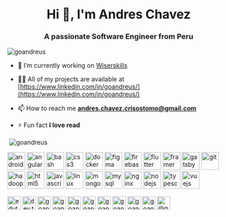 <h1 align="center">Hi 👋, I'm Andres Chavez</h1>
<h3 align="center">A passionate Software Engineer from Peru</h3>

<p align="left"> <img src="https://komarev.com/ghpvc/?username=goandreus" alt="goandreus" /> </p>


- 🔭 I’m currently working on [Wiserskills](https://www.wiserskills.com/)

- 👨‍💻 All of my projects are available at [https://www.linkedin.com/in/goandreus/](https://www.linkedin.com/in/goandreus/)

- 📫 How to reach me **andres.chavez.crisostomo@gmail.com**

- ⚡ Fun fact **I love read**

<!--  ### Blogs posts -->
<!-- BLOG-POST-LIST:START -->
<!-- BLOG-POST-LIST:END -->




<p>&nbsp;<img align="center" src="https://github-readme-stats.vercel.app/api?username=goandreus&show_icons=true" alt="goandreus" /></p>


<p align="left"><img src="https://devicons.github.io/devicon/devicon.git/icons/android/android-original-wordmark.svg" alt="android" width="40" height="40"/> <img src="https://devicons.github.io/devicon/devicon.git/icons/angularjs/angularjs-original.svg" alt="angularjs" width="40" height="40"/> <img src="https://www.vectorlogo.zone/logos/gnu_bash/gnu_bash-icon.svg" alt="bash" width="40" height="40"/>  <img src="https://devicons.github.io/devicon/devicon.git/icons/css3/css3-original-wordmark.svg" alt="css3" width="40" height="40"/> <img src="https://devicons.github.io/devicon/devicon.git/icons/docker/docker-original-wordmark.svg" alt="docker" width="40" height="40"/> <img src="https://www.vectorlogo.zone/logos/figma/figma-icon.svg" alt="figma" width="40" height="40"/> <img src="https://www.vectorlogo.zone/logos/firebase/firebase-icon.svg" alt="firebase" width="40" height="40"/> <img src="https://www.vectorlogo.zone/logos/flutterio/flutterio-icon.svg" alt="flutter" width="40" height="40"/> <img src="https://www.vectorlogo.zone/logos/framer/framer-icon.svg" alt="framer" width="40" height="40"/> <img src="https://www.vectorlogo.zone/logos/gatsbyjs/gatsbyjs-icon.svg" alt="gatsby" width="40" height="40"/> <img src="https://www.vectorlogo.zone/logos/git-scm/git-scm-icon.svg" alt="git" width="40" height="40"/> <img src="https://www.vectorlogo.zone/logos/apache_hadoop/apache_hadoop-icon.svg" alt="hadoop" width="40" height="40"/> <img src="https://devicons.github.io/devicon/devicon.git/icons/html5/html5-original-wordmark.svg" alt="html5" width="40" height="40"/> <img src="https://devicons.github.io/devicon/devicon.git/icons/javascript/javascript-original.svg" alt="javascript" width="40" height="40"/> <img src="https://devicons.github.io/devicon/devicon.git/icons/linux/linux-original.svg" alt="linux" width="40" height="40"/> <img src="https://devicons.github.io/devicon/devicon.git/icons/mongodb/mongodb-original-wordmark.svg" alt="mongodb" width="40" height="40"/> <img src="https://devicons.github.io/devicon/devicon.git/icons/mysql/mysql-original-wordmark.svg" alt="mysql" width="40" height="40"/> <img src="https://devicons.github.io/devicon/devicon.git/icons/nginx/nginx-original.svg" alt="nginx" width="40" height="40"/> <img src="https://devicons.github.io/devicon/devicon.git/icons/nodejs/nodejs-original-wordmark.svg" alt="nodejs" width="40" height="40"/>  <img src="https://devicons.github.io/devicon/devicon.git/icons/typescript/typescript-original.svg" alt="typescript" width="40" height="40"/> <img src="https://devicons.github.io/devicon/devicon.git/icons/vuejs/vuejs-original-wordmark.svg" alt="vuejs" width="40" height="40"/></p><p><img align="left" 



<p align="center"> 
<a href="https://codepen.io/goandreus" target="blank"><img align="center" src="https://cdn.jsdelivr.net/npm/simple-icons@3.0.1/icons/codepen.svg" alt="edutrul" height="30" width="30" /></a>
<a href="https://dev.to/dev.to goandreus" target="blank"><img align="center" src="https://cdn.jsdelivr.net/npm/simple-icons@3.0.1/icons/dev-dot-to.svg" alt="dev.to goandreus" height="30" width="30" /></a>
<a href="https://twitter.com/goandreus" target="blank"><img align="center" src="https://cdn.jsdelivr.net/npm/simple-icons@3.0.1/icons/twitter.svg" alt="goandreus" height="30" width="30" /></a>
<a href="https://linkedin.com/in/goandreus" target="blank"><img align="center" src="https://cdn.jsdelivr.net/npm/simple-icons@3.0.1/icons/linkedin.svg" alt="goandreus" height="30" width="30" /></a>
<a href="https://stackoverflow.com/users/goandreus" target="blank"><img align="center" src="https://cdn.jsdelivr.net/npm/simple-icons@3.0.1/icons/stackoverflow.svg" alt="goandreus" height="30" width="30" /></a>
<a href="https://codesandbox.com/goandreus" target="blank"><img align="center" src="https://cdn.jsdelivr.net/npm/simple-icons@3.0.1/icons/codesandbox.svg" alt="goandreus" height="30" width="30" /></a>
<a href="https://kaggle.com/goandreus" target="blank"><img align="center" src="https://cdn.jsdelivr.net/npm/simple-icons@3.0.1/icons/kaggle.svg" alt="goandreus" height="30" width="30" /></a>
<a href="https://fb.com/goandreus" target="blank"><img align="center" src="https://cdn.jsdelivr.net/npm/simple-icons@3.0.1/icons/facebook.svg" alt="goandreus" height="30" width="30" /></a>
<a href="https://instagram.com/goandreus" target="blank"><img align="center" src="https://cdn.jsdelivr.net/npm/simple-icons@3.0.1/icons/instagram.svg" alt="goandreus" height="30" width="30" /></a>
<a href="https://dribbble.com/goandreus" target="blank"><img align="center" src="https://cdn.jsdelivr.net/npm/simple-icons@3.0.1/icons/dribbble.svg" alt="goandreus" height="30" width="30" /></a>
<a href="https://medium.com/@goandreus" target="blank"><img align="center" src="https://cdn.jsdelivr.net/npm/simple-icons@3.0.1/icons/medium.svg" alt="@goandreus" height="30" width="30" /></a>
</p>


